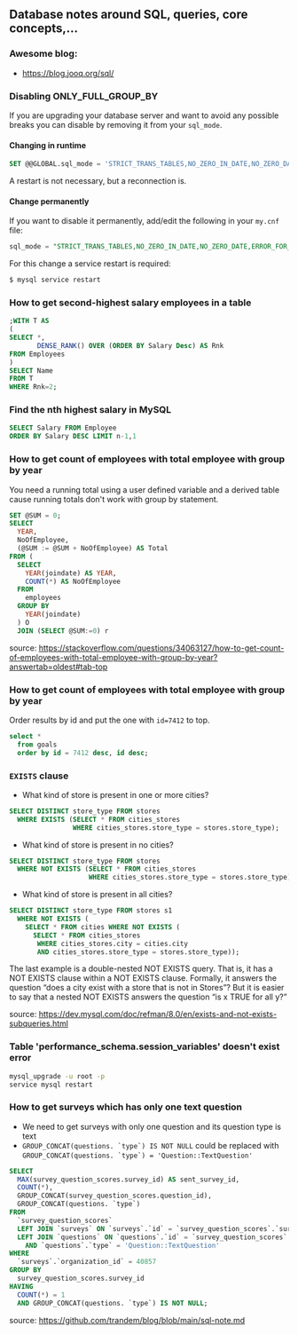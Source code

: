 ## Database notes around SQL, queries, core concepts,...
### Awesome blog:
- https://blog.jooq.org/sql/
### Disabling ONLY_FULL_GROUP_BY

If you are upgrading your database server and want to avoid any possible breaks you can disable by removing it from your ```sql_mode```.
#### Changing in runtime
```sql
SET @@GLOBAL.sql_mode = 'STRICT_TRANS_TABLES,NO_ZERO_IN_DATE,NO_ZERO_DATE,ERROR_FOR_DIVISION_BY_ZERO,NO_AUTO_CREATE_USER,NO_ENGINE_SUBSTITUTION'
```
A restart is not necessary, but a reconnection is.

#### Change permanently
If you want to disable it permanently, add/edit the following in your ```my.cnf``` file:

```sql
sql_mode = "STRICT_TRANS_TABLES,NO_ZERO_IN_DATE,NO_ZERO_DATE,ERROR_FOR_DIVISION_BY_ZERO,NO_AUTO_CREATE_USER,NO_ENGINE_SUBSTITUTION"
```
For this change a service restart is required:
```sh
$ mysql service restart
```

### How to get second-highest salary employees in a table
```sql
;WITH T AS
(
SELECT *,
       DENSE_RANK() OVER (ORDER BY Salary Desc) AS Rnk
FROM Employees
)
SELECT Name
FROM T
WHERE Rnk=2;
```
### Find the nth highest salary in MySQL
```sql
SELECT Salary FROM Employee 
ORDER BY Salary DESC LIMIT n-1,1
```
### How to get count of employees with total employee with group by year
You need a running total using a user defined variable and a derived table cause running totals don't work with group by statement.

```sql
SET @SUM = 0;
SELECT
  YEAR,
  NoOfEmployee,
  (@SUM := @SUM + NoOfEmployee) AS Total
FROM (
  SELECT
    YEAR(joindate) AS YEAR,
    COUNT(*) AS NoOfEmployee
  FROM
    employees
  GROUP BY
    YEAR(joindate)
  ) O
  JOIN (SELECT @SUM:=0) r
```
source: https://stackoverflow.com/questions/34063127/how-to-get-count-of-employees-with-total-employee-with-group-by-year?answertab=oldest#tab-top

### How to get count of employees with total employee with group by year
Order results by id and put the one with ```id=7412``` to top.
```sql
select * 
  from goals
  order by id = 7412 desc, id desc;
```

### ```EXISTS``` clause
- What kind of store is present in one or more cities?
```sql
SELECT DISTINCT store_type FROM stores
  WHERE EXISTS (SELECT * FROM cities_stores
                WHERE cities_stores.store_type = stores.store_type);
```

- What kind of store is present in no cities?
```sql
SELECT DISTINCT store_type FROM stores
  WHERE NOT EXISTS (SELECT * FROM cities_stores
                    WHERE cities_stores.store_type = stores.store_type);
```

- What kind of store is present in all cities?
```sql
SELECT DISTINCT store_type FROM stores s1
  WHERE NOT EXISTS (
    SELECT * FROM cities WHERE NOT EXISTS (
      SELECT * FROM cities_stores
       WHERE cities_stores.city = cities.city
       AND cities_stores.store_type = stores.store_type));
```
The last example is a double-nested NOT EXISTS query. That is, it has a NOT EXISTS clause within a NOT EXISTS clause. Formally, it answers the question “does a city exist with a store that is not in Stores”? But it is easier to say that a nested NOT EXISTS answers the question “is x TRUE for all y?”

source: https://dev.mysql.com/doc/refman/8.0/en/exists-and-not-exists-subqueries.html

### Table 'performance_schema.session_variables' doesn't exist error
```sh
mysql_upgrade -u root -p
service mysql restart
```

### How to get surveys which has only one text question
- We need to get surveys with only one question and its question type is text
- ```GROUP_CONCAT(questions. `type`) IS NOT NULL``` could be replaced with ```GROUP_CONCAT(questions. `type`) = 'Question::TextQuestion'```

```sql
SELECT
  MAX(survey_question_scores.survey_id) AS sent_survey_id,
  COUNT(*),
  GROUP_CONCAT(survey_question_scores.question_id),
  GROUP_CONCAT(questions. `type`)
FROM
  `survey_question_scores`
  LEFT JOIN `surveys` ON `surveys`.`id` = `survey_question_scores`.`survey_id`
  LEFT JOIN `questions` ON `questions`.`id` = `survey_question_scores`.`question_id`
    AND `questions`.`type` = 'Question::TextQuestion'
WHERE
  `surveys`.`organization_id` = 40857
GROUP BY
  survey_question_scores.survey_id
HAVING
  COUNT(*) = 1
  AND GROUP_CONCAT(questions. `type`) IS NOT NULL;
```
source: https://github.com/trandem/blog/blob/main/sql-note.md
